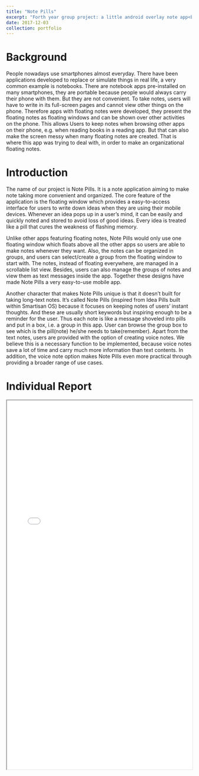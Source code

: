 ```yaml
---
title: "Note Pills"
excerpt: "Forth year group project: a little android overlay note app<br/><img src='/images/NotePills.png' width='80%' style='display: block; margin-left: auto; margin-right: auto; margin-top: 20px'>"
date: 2017-12-03
collection: portfolio
---
```


Background
======
People nowadays use smartphones almost everyday. There have been applications developed to replace or simulate things in real life, a very common example is notebooks. There are notebook apps pre-installed on many smartphones, they are portable because people would always carry their phone with them. But they are not convenient. To take notes, users will have to write in its full-screen pages and cannot view other things on the phone. Therefore apps with floating notes were developed, they present the floating notes as floating windows and can be shown over other activities on the phone. This allows Users to keep notes when browsing other apps on their phone, e.g. when reading books in a reading app. But that can also make the screen messy when many floating notes are created. That is where this app was trying to deal with, in order to make an organizational floating notes.

Introduction
======
The name of our project is Note Pills. It is a note application aiming to make note taking more convenient and organized. The core feature of the application is the floating window which provides a easy-to-access interface for users to write down ideas when they are using their mobile devices. Whenever an idea pops up in a user’s mind, it can be easily and quickly noted and stored to avoid loss of good ideas. Every idea is treated like a pill that cures the weakness of flashing memory.

Unlike other apps featuring floating notes, Note Pills would only use one floating window which floats above all the other apps so users are able to make notes whenever they want. Also, the notes can be organized in groups, and users can select/create a group from the floating window to start with. The notes, instead of floating everywhere, are managed in a scrollable list view. Besides, users can also manage the groups of notes and view them as text messages inside the app. Together these designs have made Note Pills a very easy-to-use mobile app.

Another character that makes Note Pills unique is that it doesn’t built for taking long-text notes. It’s called Note Pills (inspired from Idea Pills built within Smartisan OS) because it focuses on keeping notes of users’ instant thoughts. And these are usually short keywords but inspiring enough to be a reminder for the user. Thus each note is like a message shoveled into pills and put in a box, i.e. a group in this app. User can browse the group box to see which is the pill(note) he/she needs to take(remember). Apart from the text notes, users are provided with the option of creating voice notes. We believe this is a necessary function to be implemented, because voice notes save a lot of time and carry much more information than text contents. In addition, the voice note option makes Note Pills even more practical through providing a broader range of use cases.

Individual Report
======
<iframe src="/files/Note Pills.pdf" width="100%" height="1000"></iframe>